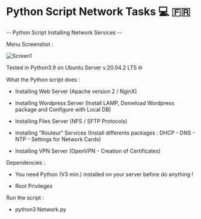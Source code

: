 # Python Script Network Tasks  💻   🇫🇷 

-- Python Script Installing Network Services -- 


Menu Screenshot :


![Screen1](https://user-images.githubusercontent.com/86099683/122545336-053eb200-d02e-11eb-9b2c-c138c95d89a7.png)




Tested in Python3.9 on Ubuntu Server v.20.04.2 LTS 🌐





What the Python script does :


- Installing Web Server (Apache version 2 / NginX)


- Installing Wordpress Server (Install LAMP, Donwload Wordpress package and Configure with Local DB)


- Installing Files Server (NFS / SFTP Protocols)


- Installing "Routeur" Services (Install differents packages : DHCP - DNS - NTP - Settings for Network Cards)


- Installing VPN Server (OpenVPN - Creation of Certificates)




Dependencies :


- You need Python (V3 min.) installed on your server before do anything !


- Root Privileges




Run the script  :


- python3 Network.py



